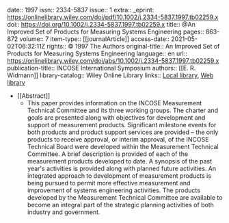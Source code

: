 date:: 1997
issn:: 2334-5837
issue:: 1
extra:: _eprint: https://onlinelibrary.wiley.com/doi/pdf/10.1002/j.2334-5837.1997.tb02259.x
doi:: https://doi.org/10.1002/j.2334-5837.1997.tb02259.x
title:: @An Improved Set of Products for Measuring Systems Engineering
pages:: 863-872
volume:: 7
item-type:: [[journalArticle]]
access-date:: 2021-05-02T06:32:11Z
rights:: © 1997 The Authors
original-title:: An Improved Set of Products for Measuring Systems Engineering
language:: en
url:: https://onlinelibrary.wiley.com/doi/abs/10.1002/j.2334-5837.1997.tb02259.x
publication-title:: INCOSE International Symposium
authors:: [[E. R. Widmann]]
library-catalog:: Wiley Online Library
links:: [Local library](zotero://select/library/items/YXSZ6UW2), [Web library](https://www.zotero.org/users/6520516/items/YXSZ6UW2)

- [[Abstract]]
	- This paper provides information on the INCOSE Measurement Technical Committee and its three working groups. The charter and goals are presented along with objectives for development and support of measurement products. Significant milestone events for both products and product support services are provided – the only products to receive approval, or interim approval, of the INCOSE Technical Board were developed within the Measurement Technical Committee. A brief description is provided of each of the measurement products developed to date. A synopsis of the past year's activities is provided along with planned future activities. An integrated approach to development of measurement products is being pursued to permit more effective measurement and improvement of systems engineering activities. The products developed by the Measurement Technical Committee are available to become an integral part of the strategic planning activities of both industry and government.